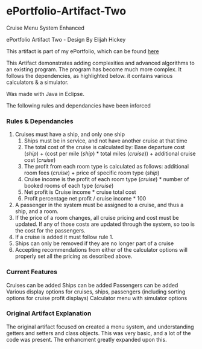# ePortfolio-Artifact-Two
Cruise Menu System Enhanced

ePortfolio Artifact Two - Design By Elijah Hickey

This artifact is part of my ePortfolio, which can be found [here](https://ehickey96.github.io/)

This Artifact demonstrates adding complexities and advanced algorithms to an existing program. 
The program has become much more complex. It follows the dependencies, as highlighted below. 
it contains various calculators & a simulator.

Was made with Java in Eclipse.

The following rules and dependancies have been inforced

### Rules & Dependancies

1. Cruises must have a ship, and only one ship
    1. Ships must be in service, and not have another cruise at that time 
    2. The total cost of the cruise is calculated by: Base departure cost (*ship*) + (cost per mile (*ship*) * total miles (*cruise*)) + additional cruise cost (*cruise*)
    3. The profit from each room type is calculated as follows: additional room fees (*cruise*) + price of specific room type (*ship*)
    4. Cruise income is the profit of each room type (*cruise*) * number of booked rooms of each type (*cruise*)
    5. Net profit is Cruise income * cruise total cost
    6. Profit percentage net profit / cruise income * 100
2. A passenger in the system must be assigned to a cruise, and thus a ship, and a room. 
3. If the price of a room changes, all cruise pricing and cost must be updated. If any of those costs are updated through the system, so too is the cost for the passengers.
4. If a cruise is added it must follow rule 1.
5. Ships can only be removed if they are no longer part of a cruise
6. Accepting recommendations from either of the calculator options will properly set all the pricing as described above.

### Current Features
Cruises can be added
Ships can be added
Passengers can be added
Various display options for cruises, ships, passengers (including sorting options for cruise profit displays)
Calculator menu with simulator options

### Original Artifact Explanation
The original artifact focused on created a menu system, and understanding getters and setters and class objects. This was very basic, and a lot of the code was present. The enhancment greatly expanded upon this.


